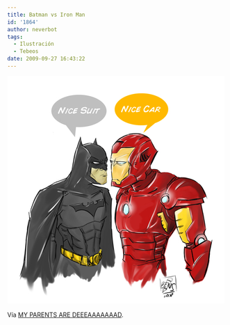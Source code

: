 ```yaml
---
title: Batman vs Iron Man
id: '1864'
author: neverbot
tags:
  - Ilustración
  - Tebeos
date: 2009-09-27 16:43:22
---
```


[![](./batman-vs-iron-man/L9l7FfkMOhycles1aHRlUgMjo1_500.jpg)](http://goddombotmon.tumblr.com/post/67036198/porco-voador-2008-12-26-01-16-48)

Vía [MY PARENTS ARE DEEEAAAAAAAD](http://goddombotmon.tumblr.com/post/67036198/porco-voador-2008-12-26-01-16-48).